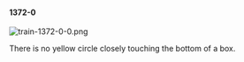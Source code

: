 #### 1372-0
![train-1372-0-0.png](https://github.com/lil-lab/nlvr/raw/master/nlvr/train/images/68/train-1372-0-0.png "train-1372-0-0.png")

There is no yellow circle closely touching the bottom of a box.